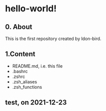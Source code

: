 # hello-world!

## 0. About
This is the first repository created by ldon-bird.


## 1.Content
* README.md, i.e. this file
* .bashrc
* .zshrc
* .zsh_aliases
* .zsh_functions


## test, on 2021-12-23